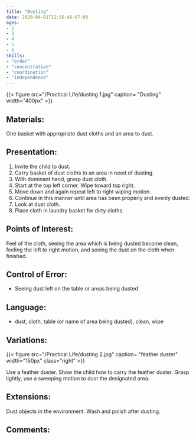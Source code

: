 ```yaml
---
title: "Dusting"
date: 2020-04-01T12:56:46-07:00
ages:
- 2
- 3
- 4
- 5
- 6
skills:
- "order"
- "concentration" 
- "coordination"
- "independence"
---
```


{{< figure src="/Practical Life/dusting 1.jpg" caption= "Dusting" width="400px" >}}

## Materials:

One basket with appropriate dust cloths and an area to dust.

## Presentation:

1. Invite the child to dust.
2. Carry basket of dust cloths to an area in need of dusting.
3. With dominant hand, grasp dust cloth.
4. Start at the top left corner.  Wipe toward top right. 
5. Move down and again repeat left to right wiping motion.
6. Continue in this manner until area has been properly and evenly dusted.
7. Look at dust cloth.
8. Place cloth in laundry basket for dirty cloths.

## Points of Interest:

Feel of the cloth, seeing the area which is being dusted become clean, feeling the left to right motion, and seeing the dust on the cloth when finished.

## Control of Error:

- Seeing dust left on the table or areas being dusted

## Language:

- dust, cloth, table (or name of area being dusted), clean, wipe

## Variations:

{{< figure src="/Practical Life/dusting 2.jpg" caption= "feather duster" width="150px" class="right" >}}

Use a feather duster.  Show the child how to carry the feather duster. Grasp lightly, use a sweeping motion to dust the designated area. 

## Extensions:

Dust objects in the environment.  Wash and polish after dusting.

## Comments:
